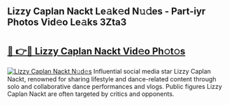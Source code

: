 ## Lizzy Caplan Nackt Le𝚊k𝚎d N𝚞𝚍es - Part-iyr Photos Vid𝚎o Le𝚊ks 3Zta3

# <h2><a href="http://fb5upj.evod.top/?m=Lizzy+Caplan+Nackt">🔗 👉🔴 Lizzy Caplan Nackt Vid𝚎o Ph𝚘t𝚘s</a></h2>

[![Lizzy Caplan Nackt N𝚞d𝚎s](https://i.imgur.com/8V9OHl7.gif)](http://fb5upj.evod.top/?m=Lizzy+Caplan+Nackt)
Influential social media star Lizzy Caplan Nackt, renowned for sharing lifestyle and dance-related content through solo and collaborative dance performances and vlogs. Public figures Lizzy Caplan Nackt are often targeted by critics and opponents. 
